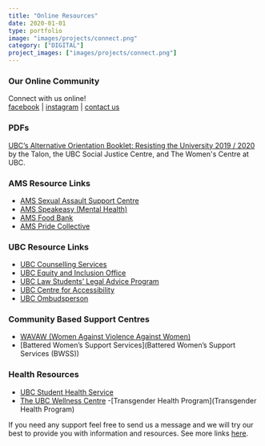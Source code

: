 ```yaml
---
title: "Online Resources"
date: 2020-01-01
type: portfolio
image: "images/projects/connect.png"
category: ["DIGITAL"]
project_images: ["images/projects/connect.png"]
---
```


### Our Online Community
Connect with us online! \
[facebook](https://www.facebook.com/ubcwomenscentre/)
| [instagram](https://www.instagram.com/ubcwomenscentre/) | [contact us](/contact)


### PDFs

[UBC’s Alternative Orientation Booklet: Resisting the University 2019 / 2020](https://thetalon.ca/wp-content/uploads/2019/09/AOBwoprintmarks-1.pdf) by the Talon, the UBC Social Justice Centre, and The Women's Centre at UBC.






### AMS Resource Links
- [AMS Sexual Assault Support Centre](https://amssasc.ca/)
- [AMS Speakeasy (Mental Health)](http://www.ams.ubc.ca/services/speakeasy/)
- [AMS Food Bank](https://www.ams.ubc.ca/student-services/food-bank/)
- [AMS Pride Collective](http://www.prideubc.com/)

### UBC Resource Links
- [UBC Counselling Services](https://students.ubc.ca/health-wellness/mental-health-support-counselling-services#make-an-appointment)
- [UBC Equity and Inclusion Office](http://equity.ubc.ca/)
- [UBC Law Students’ Legal Advice Program](http://www.lslap.bc.ca/)
- [UBC Centre for Accessibility](https://students.ubc.ca/about-student-services/access-diversity)
- [UBC Ombudsperson](http://ombudsoffice.ubc.ca/)

### Community Based Support Centres
- [WAVAW (Women Against Violence Against Women)](http://www.wavaw.ca/)
- [Battered Women’s Support Services](Battered Women’s Support Services (BWSS))


### Health Resources
- [UBC Student Health Service](http://www.students.ubc.ca/livewelllearnwell/visit-a-doctor/about-student-health-service/)
- [The UBC Wellness Centre](http://www.students.ubc.ca/livewelllearnwell/explore-wellness/wellness-centre/)
-[Transgender Health Program](Transgender Health Program)


If you need any support feel free to send us a message and we will try our best to provide you with information and resources. See more links [here](https://amssasc.ca/resources/).
 
